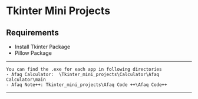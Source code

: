 # Tkinter Mini Projects

<h2>Requirements</h2>
  <ul>
    <li>Install Tkinter Package</li>
     <li> Pillow Package </li>
  </ul>
    
----
    You can find the .exe for each app in following directories
    - Afaq Calculator:  \Tkinter_mini_projects\Calculator\Afaq Calculator\main 
    - Afaq Note++: Tkinter_mini_projects\Afaq Code ++\Afaq Code++
    
----
    
    
    


   
   
    

    
    
